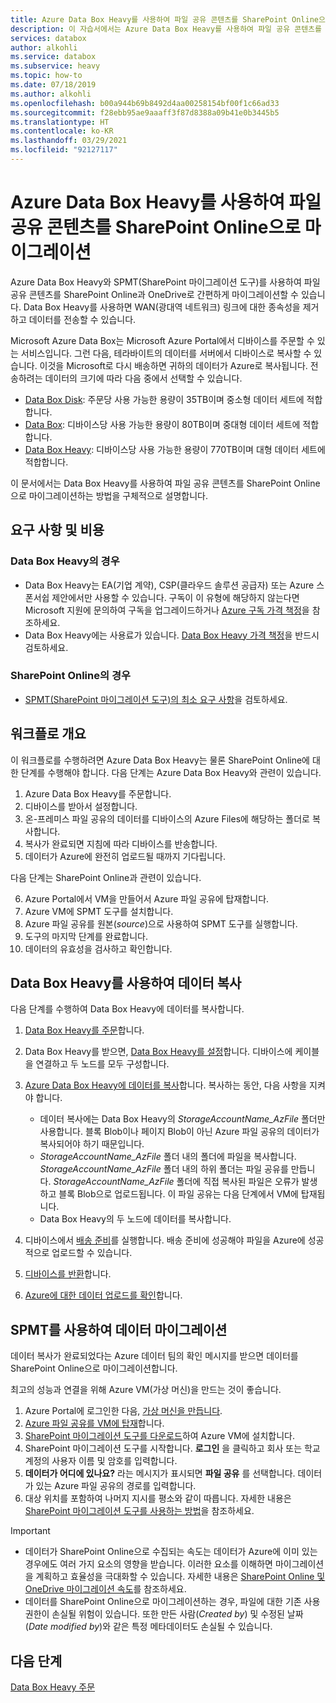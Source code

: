 ```yaml
---
title: Azure Data Box Heavy를 사용하여 파일 공유 콘텐츠를 SharePoint Online으로 이동
description: 이 자습서에서는 Azure Data Box Heavy를 사용하여 파일 공유 콘텐츠를 SharePoint Online으로 마이그레이션하는 방법을 알아봅니다.
services: databox
author: alkohli
ms.service: databox
ms.subservice: heavy
ms.topic: how-to
ms.date: 07/18/2019
ms.author: alkohli
ms.openlocfilehash: b00a944b69b8492d4aa00258154bf00f1c66ad33
ms.sourcegitcommit: f28ebb95ae9aaaff3f87d8388a09b41e0b3445b5
ms.translationtype: HT
ms.contentlocale: ko-KR
ms.lasthandoff: 03/29/2021
ms.locfileid: "92127117"
---
```

# <a name="use-the-azure-data-box-heavy-to-migrate-your-file-share-content-to-sharepoint-online"></a>Azure Data Box Heavy를 사용하여 파일 공유 콘텐츠를 SharePoint Online으로 마이그레이션

Azure Data Box Heavy와 SPMT(SharePoint 마이그레이션 도구)를 사용하여 파일 공유 콘텐츠를 SharePoint Online과 OneDrive로 간편하게 마이그레이션할 수 있습니다. Data Box Heavy를 사용하면 WAN(광대역 네트워크) 링크에 대한 종속성을 제거하고 데이터를 전송할 수 있습니다.

Microsoft Azure Data Box는 Microsoft Azure Portal에서 디바이스를 주문할 수 있는 서비스입니다. 그런 다음, 테라바이트의 데이터를 서버에서 디바이스로 복사할 수 있습니다. 이것을 Microsoft로 다시 배송하면 귀하의 데이터가 Azure로 복사됩니다. 전송하려는 데이터의 크기에 따라 다음 중에서 선택할 수 있습니다.

- [Data Box Disk](./data-box-disk-overview.md): 주문당 사용 가능한 용량이 35TB이며 중소형 데이터 세트에 적합합니다.
- [Data Box](./data-box-overview.md): 디바이스당 사용 가능한 용량이 80TB이며 중대형 데이터 세트에 적합합니다.
- [Data Box Heavy](./data-box-heavy-overview.md): 디바이스당 사용 가능한 용량이 770TB이며 대형 데이터 세트에 적합합니다.

이 문서에서는 Data Box Heavy를 사용하여 파일 공유 콘텐츠를 SharePoint Online으로 마이그레이션하는 방법을 구체적으로 설명합니다.

## <a name="requirements-and-costs"></a>요구 사항 및 비용

### <a name="for-data-box-heavy"></a>Data Box Heavy의 경우

- Data Box Heavy는 EA(기업 계약), CSP(클라우드 솔루션 공급자) 또는 Azure 스폰서쉽 제안에서만 사용할 수 있습니다. 구독이 이 유형에 해당하지 않는다면 Microsoft 지원에 문의하여 구독을 업그레이드하거나 [Azure 구독 가격 책정](https://azure.microsoft.com/pricing/)을 참조하세요.
- Data Box Heavy에는 사용료가 있습니다. [Data Box Heavy 가격 책정](https://azure.microsoft.com/pricing/details/databox/heavy/)을 반드시 검토하세요.


### <a name="for-sharepoint-online"></a>SharePoint Online의 경우

- [SPMT(SharePoint 마이그레이션 도구)의 최소 요구 사항](/sharepointmigration/how-to-use-the-sharepoint-migration-tool)을 검토하세요.

## <a name="workflow-overview"></a>워크플로 개요

이 워크플로를 수행하려면 Azure Data Box Heavy는 물론 SharePoint Online에 대한 단계를 수행해야 합니다.
다음 단계는 Azure Data Box Heavy와 관련이 있습니다.

1. Azure Data Box Heavy를 주문합니다.
2. 디바이스를 받아서 설정합니다.
3. 온-프레미스 파일 공유의 데이터를 디바이스의 Azure Files에 해당하는 폴더로 복사합니다.
4. 복사가 완료되면 지침에 따라 디바이스를 반송합니다.
5. 데이터가 Azure에 완전히 업로드될 때까지 기다립니다.

다음 단계는 SharePoint Online과 관련이 있습니다.

6. Azure Portal에서 VM을 만들어서 Azure 파일 공유에 탑재합니다.
7. Azure VM에 SPMT 도구를 설치합니다.
8. Azure 파일 공유를 원본(*source*)으로 사용하여 SPMT 도구를 실행합니다.
9. 도구의 마지막 단계를 완료합니다.
10. 데이터의 유효성을 검사하고 확인합니다.

## <a name="use-data-box-heavy-to-copy-data"></a>Data Box Heavy를 사용하여 데이터 복사

다음 단계를 수행하여 Data Box Heavy에 데이터를 복사합니다.

1. [Data Box Heavy를 주문](data-box-heavy-deploy-ordered.md)합니다.
2. Data Box Heavy를 받으면, [Data Box Heavy를 설정](data-box-heavy-deploy-set-up.md)합니다. 디바이스에 케이블을 연결하고 두 노드를 모두 구성합니다.
3. [Azure Data Box Heavy에 데이터를 복사](data-box-heavy-deploy-copy-data.md)합니다. 복사하는 동안, 다음 사항을 지켜야 합니다.

    - 데이터 복사에는 Data Box Heavy의 *StorageAccountName_AzFile* 폴더만 사용합니다. 블록 Blob이나 페이지 Blob이 아닌 Azure 파일 공유의 데이터가 복사되어야 하기 때문입니다.
    - *StorageAccountName_AzFile* 폴더 내의 폴더에 파일을 복사합니다. *StorageAccountName_AzFile* 폴더 내의 하위 폴더는 파일 공유를 만듭니다. *StorageAccountName_AzFile* 폴더에 직접 복사된 파일은 오류가 발생하고 블록 Blob으로 업로드됩니다. 이 파일 공유는 다음 단계에서 VM에 탑재됩니다.
    - Data Box Heavy의 두 노드에 데이터를 복사합니다.
3. 디바이스에서 [배송 준비](data-box-heavy-deploy-picked-up.md#prepare-to-ship)를 실행합니다. 배송 준비에 성공해야 파일을 Azure에 성공적으로 업로드할 수 있습니다.
4. [디바이스를 반환](data-box-heavy-deploy-picked-up.md#ship-data-box-heavy-back)합니다.
5. [Azure에 대한 데이터 업로드를 확인](data-box-heavy-deploy-picked-up.md#verify-data-upload-to-azure)합니다.

## <a name="use-spmt-to-migrate-data"></a>SPMT를 사용하여 데이터 마이그레이션

데이터 복사가 완료되었다는 Azure 데이터 팀의 확인 메시지를 받으면 데이터를 SharePoint Online으로 마이그레이션합니다.

최고의 성능과 연결을 위해 Azure VM(가상 머신)을 만드는 것이 좋습니다.

1. Azure Portal에 로그인한 다음, [가상 머신을 만듭니다](../virtual-machines/windows/quick-create-portal.md).
2. [Azure 파일 공유를 VM에 탑재](../storage/files/storage-how-to-use-files-windows.md#mount-the-azure-file-share-with-file-explorer)합니다.
3. [SharePoint 마이그레이션 도구를 다운로드](https://spmtreleasescus.blob.core.windows.net/install/default.htm)하여 Azure VM에 설치합니다.
4. SharePoint 마이그레이션 도구를 시작합니다. **로그인** 을 클릭하고 회사 또는 학교 계정의 사용자 이름 및 암호를 입력합니다.
5. **데이터가 어디에 있나요?** 라는 메시지가 표시되면 **파일 공유** 를 선택합니다. 데이터가 있는 Azure 파일 공유의 경로를 입력합니다.
6. 대상 위치를 포함하여 나머지 지시를 평소와 같이 따릅니다. 자세한 내용은 [SharePoint 마이그레이션 도구를 사용하는 방법](/sharepointmigration/how-to-use-the-sharepoint-migration-tool)을 참조하세요.

> [!IMPORTANT]
> - 데이터가 SharePoint Online으로 수집되는 속도는 데이터가 Azure에 이미 있는 경우에도 여러 가지 요소의 영향을 받습니다. 이러한 요소를 이해하면 마이그레이션을 계획하고 효율성을 극대화할 수 있습니다.  자세한 내용은 [SharePoint Online 및 OneDrive 마이그레이션 속도](/sharepointmigration/sharepoint-online-and-onedrive-migration-speed)를 참조하세요.
> - 데이터를 SharePoint Online으로 마이그레이션하는 경우, 파일에 대한 기존 사용 권한이 손실될 위험이 있습니다. 또한 만든 사람(*Created by*) 및 수정된 날짜(*Date modified by*)와 같은 특정 메타데이터도 손실될 수 있습니다.

## <a name="next-steps"></a>다음 단계

[Data Box Heavy 주문](./data-box-heavy-deploy-ordered.md)